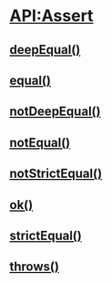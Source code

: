 # [API:Assert](http://api.qunitjs.com/category/assert/)

## [deepEqual()](http://api.qunitjs.com/deepEqual/)

## [equal()](http://api.qunitjs.com/equal/)

## [notDeepEqual()](http://api.qunitjs.com/notDeepEqual/)

## [notEqual()](http://api.qunitjs.com/notEqual/)

## [notStrictEqual()](http://api.qunitjs.com/notStrictEqual/)

## [ok()](http://api.qunitjs.com/ok/)

## [strictEqual()](http://api.qunitjs.com/strictEqual/)

## [throws()](http://api.qunitjs.com/throws/)